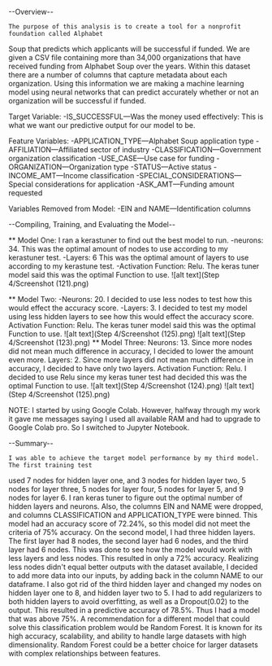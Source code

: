 --Overview--
    
   
   
   
   
    The purpose of this analysis is to create a tool for a nonprofit foundation called Alphabet
Soup that predicts which applicants will be successful if funded. We are given a CSV file containing more than 34,000 organizations that have received funding from Alphabet Soup over the years.  Within this dataset there are a number of columns that capture metadata about each organization.  Using this information we are making a machine learning model using neural networks that can predict accurately whether or not an organization will be successful if funded.

Target Variable:
-IS_SUCCESSFUL—Was the money used effectively:  This is what we want our predictive output for our model to be.

Feature Variables:
-APPLICATION_TYPE—Alphabet Soup application type
-AFFILIATION—Affiliated sector of industry
-CLASSIFICATION—Government organization classification
-USE_CASE—Use case for funding
-ORGANIZATION—Organization type
-STATUS—Active status
-INCOME_AMT—Income classification
-SPECIAL_CONSIDERATIONS—Special considerations for application
-ASK_AMT—Funding amount requested

Variables Removed from Model:
-EIN and NAME—Identification columns

--Compiling, Training, and Evaluating the Model--


** Model One:  I ran a kerastuner to find out the best model to run.
-neurons: 34.  This was the optimal amount of nodes to use according to my kerastuner test.
-Layers: 6  This was the optimal amount of layers to use according to my kerastune test.
-Activation Function: Relu.  The keras tuner model said this was the optimal Function to use.
![alt text](Step 4/Screenshot (121).png)

** Model Two:
-Neurons: 20.  I decided to use less nodes to test how this would effect the accuracy score.
-Layers: 3.  I decided to test my model using less hidden layers to see how this would effect the accuracy score.
Activation Function: Relu. The keras tuner model said this was the optimal Function to use.
![alt text](Step 4/Screenshot (125).png)  ![alt text](Step 4/Screenshot (123).png)
** Model Three:
Neurons: 13.  Since more nodes did not mean much difference in accuracy, I decided to lower the amount even more.
Layers: 2.  Since more layers did not mean much difference in accuracy, I decided to have only two layers.
Activation Function: Relu.  I decided to use Relu since my keras tuner test had decided this was the optimal Function to use.
![alt text](Step 4/Screenshot (124).png)  ![alt text](Step 4/Screenshot (125).png)



NOTE: I started by using Google Colab.  However, halfway through my work it gave me messages saying I used all available RAM and had to upgrade to Google Colab pro.  So I switched to Jupyter Notebook.

--Summary--


    I was able to achieve the target model performance by my third model.  The first training test
used 7 nodes for hidden layer one, and 3 nodes for hidden layer two, 5 nodes for layer three, 5 nodes for layer four, 5 nodes for layer 5, and 9 nodes for layer 6.  I ran keras tuner to figure out the optimal number of hidden layers and neurons.  Also, the columns EIN and NAME were dropped, and columns CLASSIFICATION and APPLICATION_TYPE were binned.  This model had an accuracy score of 72.24%, so this model did not meet the criteria of 75% accuracy.  On the second model, I had three hidden layers.  The first layer had 8 nodes, the second layer had 6 nodes, and the third layer had 6 nodes.  This was done to see how the model would work with less layers and less nodes.  This resulted in only a 72% accuracy.  Realizing less nodes didn't equal better outputs with the dataset available, I decided to add more data into our inputs, by adding back in the column NAME to our dataframe.  I also got rid of the third hidden layer and changed my nodes on hidden layer one to 8, and hidden layer two to 5.  I had to add regularizers to both hidden layers to avoid overfitting, as well as a Dropout(0.02) to the output.  This resulted in a predictive accuracy of 78.5%.  Thus I had a model that was above 75%.  A recommendation for a different model that could solve this classification problem would be Random Forest.  It is known for its high accuracy, scalability, and ability to handle large datasets with high dimensionality.  Random Forest could be a better choice for larger datasets with complex relationships between features.
